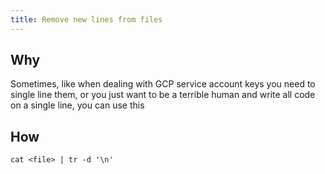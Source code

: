 ```yaml
---
title: Remove new lines from files
---
```


## Why

Sometimes, like when dealing with GCP service account keys you need to single line them, or you just want to be a terrible human
and write all code on a single line, you can use this

## How

```shell
cat <file> | tr -d '\n'
```
